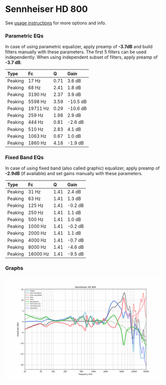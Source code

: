 # Sennheiser HD 800
See [usage instructions](https://github.com/jaakkopasanen/AutoEq#usage) for more options and info.

### Parametric EQs
In case of using parametric equalizer, apply preamp of **-3.7dB** and build filters manually
with these parameters. The first 5 filters can be used independently.
When using independent subset of filters, apply preamp of **-3.7 dB**.

| Type    | Fc       |    Q | Gain     |
|:--------|:---------|:-----|:---------|
| Peaking | 17 Hz    | 0.71 | 3.6 dB   |
| Peaking | 68 Hz    | 2.41 | 1.8 dB   |
| Peaking | 3190 Hz  | 2.37 | 3.9 dB   |
| Peaking | 5598 Hz  | 3.59 | -10.5 dB |
| Peaking | 19711 Hz | 0.29 | -10.6 dB |
| Peaking | 259 Hz   | 1.98 | 2.9 dB   |
| Peaking | 444 Hz   | 0.81 | -2.6 dB  |
| Peaking | 510 Hz   | 2.83 | 4.1 dB   |
| Peaking | 1063 Hz  | 0.67 | 1.0 dB   |
| Peaking | 1860 Hz  | 4.18 | -1.9 dB  |

### Fixed Band EQs
In case of using fixed band (also called graphic) equalizer, apply preamp of **-2.9dB**
(if available) and set gains manually with these parameters.

| Type    | Fc       |    Q | Gain    |
|:--------|:---------|:-----|:--------|
| Peaking | 31 Hz    | 1.41 | 2.4 dB  |
| Peaking | 63 Hz    | 1.41 | 1.3 dB  |
| Peaking | 125 Hz   | 1.41 | -0.2 dB |
| Peaking | 250 Hz   | 1.41 | 1.1 dB  |
| Peaking | 500 Hz   | 1.41 | 1.0 dB  |
| Peaking | 1000 Hz  | 1.41 | -0.2 dB |
| Peaking | 2000 Hz  | 1.41 | 1.1 dB  |
| Peaking | 4000 Hz  | 1.41 | -0.7 dB |
| Peaking | 8000 Hz  | 1.41 | -4.6 dB |
| Peaking | 16000 Hz | 1.41 | -9.5 dB |

### Graphs
![](./Sennheiser%20HD%20800.png)
